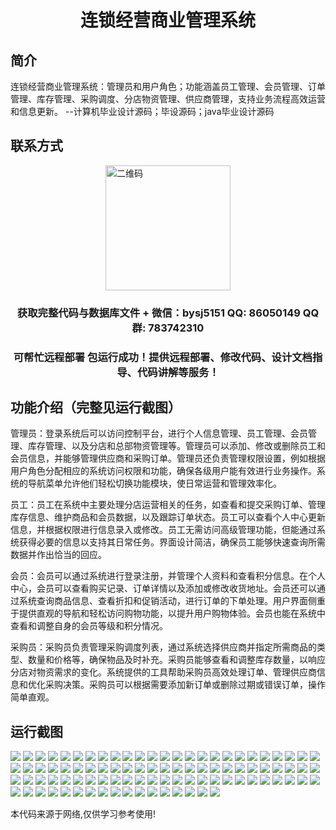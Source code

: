 <p><h1 align="center">连锁经营商业管理系统</h1></p>

## 简介
连锁经营商业管理系统：管理员和用户角色；功能涵盖员工管理、会员管理、订单管理、库存管理、采购调度、分店物资管理、供应商管理，支持业务流程高效运营和信息更新。    --计算机毕业设计源码；毕设源码；java毕业设计源码


## 联系方式
<img src="https://bs-1329754181.cos.ap-shanghai.myqcloud.com/wx.jpg" alt="二维码" style="display: block; margin: 0 auto;" width="200px">
<p><h3 align="center">获取完整代码与数据库文件 + 微信：bysj5151 QQ: 86050149 QQ群: 783742310</h3></p>
<p><h3 align="center">可帮忙远程部署 包运行成功！提供远程部署、修改代码、设计文档指导、代码讲解等服务！</h3></p>

## 功能介绍（完整见运行截图）
管理员：登录系统后可以访问控制平台，进行个人信息管理、员工管理、会员管理、库存管理、以及分店和总部物资管理等。管理员可以添加、修改或删除员工和会员信息，并能够管理供应商和采购订单。管理员还负责管理权限设置，例如根据用户角色分配相应的系统访问权限和功能，确保各级用户能有效进行业务操作。系统的导航菜单允许他们轻松切换功能模块，使日常运营和管理效率化。

员工：员工在系统中主要处理分店运营相关的任务，如查看和提交采购订单、管理库存信息、维护商品和会员数据，以及跟踪订单状态。员工可以查看个人中心更新信息，并根据权限进行信息录入或修改。员工无需访问高级管理功能，但能通过系统获得必要的信息以支持其日常任务。界面设计简洁，确保员工能够快速查询所需数据并作出恰当的回应。

会员：会员可以通过系统进行登录注册，并管理个人资料和查看积分信息。在个人中心，会员可以查看购买记录、订单详情以及添加或修改收货地址。会员还可以通过系统查询商品信息、查看折扣和促销活动，进行订单的下单处理。用户界面侧重于提供直观的导航和轻松访问购物功能，以提升用户购物体验。会员也能在系统中查看和调整自身的会员等级和积分情况。

采购员：采购员负责管理采购调度列表，通过系统选择供应商并指定所需商品的类型、数量和价格等，确保物品及时补充。采购员能够查看和调整库存数量，以响应分店对物资需求的变化。系统提供的工具帮助采购员高效处理订单、管理供应商信息和优化采购决策。采购员可以根据需要添加新订单或删除过期或错误订单，操作简单直观。


## 运行截图
![](https://bs-1329754181.cos.ap-shanghai.myqcloud.com/ssm/ChainBusinessManagementSystem/img/001.jpg)
![](https://bs-1329754181.cos.ap-shanghai.myqcloud.com/ssm/ChainBusinessManagementSystem/img/002.jpg)
![](https://bs-1329754181.cos.ap-shanghai.myqcloud.com/ssm/ChainBusinessManagementSystem/img/003.jpg)
![](https://bs-1329754181.cos.ap-shanghai.myqcloud.com/ssm/ChainBusinessManagementSystem/img/004.jpg)
![](https://bs-1329754181.cos.ap-shanghai.myqcloud.com/ssm/ChainBusinessManagementSystem/img/005.jpg)
![](https://bs-1329754181.cos.ap-shanghai.myqcloud.com/ssm/ChainBusinessManagementSystem/img/006.jpg)
![](https://bs-1329754181.cos.ap-shanghai.myqcloud.com/ssm/ChainBusinessManagementSystem/img/007.jpg)
![](https://bs-1329754181.cos.ap-shanghai.myqcloud.com/ssm/ChainBusinessManagementSystem/img/008.jpg)
![](https://bs-1329754181.cos.ap-shanghai.myqcloud.com/ssm/ChainBusinessManagementSystem/img/009.jpg)
![](https://bs-1329754181.cos.ap-shanghai.myqcloud.com/ssm/ChainBusinessManagementSystem/img/010.jpg)
![](https://bs-1329754181.cos.ap-shanghai.myqcloud.com/ssm/ChainBusinessManagementSystem/img/011.jpg)
![](https://bs-1329754181.cos.ap-shanghai.myqcloud.com/ssm/ChainBusinessManagementSystem/img/012.jpg)
![](https://bs-1329754181.cos.ap-shanghai.myqcloud.com/ssm/ChainBusinessManagementSystem/img/013.jpg)
![](https://bs-1329754181.cos.ap-shanghai.myqcloud.com/ssm/ChainBusinessManagementSystem/img/014.jpg)
![](https://bs-1329754181.cos.ap-shanghai.myqcloud.com/ssm/ChainBusinessManagementSystem/img/015.jpg)
![](https://bs-1329754181.cos.ap-shanghai.myqcloud.com/ssm/ChainBusinessManagementSystem/img/016.jpg)
![](https://bs-1329754181.cos.ap-shanghai.myqcloud.com/ssm/ChainBusinessManagementSystem/img/017.jpg)
![](https://bs-1329754181.cos.ap-shanghai.myqcloud.com/ssm/ChainBusinessManagementSystem/img/018.jpg)
![](https://bs-1329754181.cos.ap-shanghai.myqcloud.com/ssm/ChainBusinessManagementSystem/img/019.jpg)
![](https://bs-1329754181.cos.ap-shanghai.myqcloud.com/ssm/ChainBusinessManagementSystem/img/020.jpg)
![](https://bs-1329754181.cos.ap-shanghai.myqcloud.com/ssm/ChainBusinessManagementSystem/img/021.jpg)
![](https://bs-1329754181.cos.ap-shanghai.myqcloud.com/ssm/ChainBusinessManagementSystem/img/022.jpg)
![](https://bs-1329754181.cos.ap-shanghai.myqcloud.com/ssm/ChainBusinessManagementSystem/img/023.jpg)
![](https://bs-1329754181.cos.ap-shanghai.myqcloud.com/ssm/ChainBusinessManagementSystem/img/024.jpg)
![](https://bs-1329754181.cos.ap-shanghai.myqcloud.com/ssm/ChainBusinessManagementSystem/img/025.jpg)
![](https://bs-1329754181.cos.ap-shanghai.myqcloud.com/ssm/ChainBusinessManagementSystem/img/026.jpg)
![](https://bs-1329754181.cos.ap-shanghai.myqcloud.com/ssm/ChainBusinessManagementSystem/img/027.jpg)
![](https://bs-1329754181.cos.ap-shanghai.myqcloud.com/ssm/ChainBusinessManagementSystem/img/028.jpg)
![](https://bs-1329754181.cos.ap-shanghai.myqcloud.com/ssm/ChainBusinessManagementSystem/img/029.jpg)
![](https://bs-1329754181.cos.ap-shanghai.myqcloud.com/ssm/ChainBusinessManagementSystem/img/030.jpg)
![](https://bs-1329754181.cos.ap-shanghai.myqcloud.com/ssm/ChainBusinessManagementSystem/img/031.jpg)
![](https://bs-1329754181.cos.ap-shanghai.myqcloud.com/ssm/ChainBusinessManagementSystem/img/032.jpg)
![](https://bs-1329754181.cos.ap-shanghai.myqcloud.com/ssm/ChainBusinessManagementSystem/img/033.jpg)
![](https://bs-1329754181.cos.ap-shanghai.myqcloud.com/ssm/ChainBusinessManagementSystem/img/034.jpg)
![](https://bs-1329754181.cos.ap-shanghai.myqcloud.com/ssm/ChainBusinessManagementSystem/img/035.jpg)
![](https://bs-1329754181.cos.ap-shanghai.myqcloud.com/ssm/ChainBusinessManagementSystem/img/036.jpg)
![](https://bs-1329754181.cos.ap-shanghai.myqcloud.com/ssm/ChainBusinessManagementSystem/img/037.jpg)
![](https://bs-1329754181.cos.ap-shanghai.myqcloud.com/ssm/ChainBusinessManagementSystem/img/038.jpg)
![](https://bs-1329754181.cos.ap-shanghai.myqcloud.com/ssm/ChainBusinessManagementSystem/img/039.jpg)
![](https://bs-1329754181.cos.ap-shanghai.myqcloud.com/ssm/ChainBusinessManagementSystem/img/040.jpg)
![](https://bs-1329754181.cos.ap-shanghai.myqcloud.com/ssm/ChainBusinessManagementSystem/img/041.jpg)
![](https://bs-1329754181.cos.ap-shanghai.myqcloud.com/ssm/ChainBusinessManagementSystem/img/042.jpg)
![](https://bs-1329754181.cos.ap-shanghai.myqcloud.com/ssm/ChainBusinessManagementSystem/img/043.jpg)
![](https://bs-1329754181.cos.ap-shanghai.myqcloud.com/ssm/ChainBusinessManagementSystem/img/044.jpg)
![](https://bs-1329754181.cos.ap-shanghai.myqcloud.com/ssm/ChainBusinessManagementSystem/img/045.jpg)
![](https://bs-1329754181.cos.ap-shanghai.myqcloud.com/ssm/ChainBusinessManagementSystem/img/046.jpg)
![](https://bs-1329754181.cos.ap-shanghai.myqcloud.com/ssm/ChainBusinessManagementSystem/img/047.jpg)
![](https://bs-1329754181.cos.ap-shanghai.myqcloud.com/ssm/ChainBusinessManagementSystem/img/048.jpg)
![](https://bs-1329754181.cos.ap-shanghai.myqcloud.com/ssm/ChainBusinessManagementSystem/img/049.jpg)
![](https://bs-1329754181.cos.ap-shanghai.myqcloud.com/ssm/ChainBusinessManagementSystem/img/050.jpg)
![](https://bs-1329754181.cos.ap-shanghai.myqcloud.com/ssm/ChainBusinessManagementSystem/img/051.jpg)
![](https://bs-1329754181.cos.ap-shanghai.myqcloud.com/ssm/ChainBusinessManagementSystem/img/052.jpg)
![](https://bs-1329754181.cos.ap-shanghai.myqcloud.com/ssm/ChainBusinessManagementSystem/img/053.jpg)
![](https://bs-1329754181.cos.ap-shanghai.myqcloud.com/ssm/ChainBusinessManagementSystem/img/054.jpg)
![](https://bs-1329754181.cos.ap-shanghai.myqcloud.com/ssm/ChainBusinessManagementSystem/img/055.jpg)
![](https://bs-1329754181.cos.ap-shanghai.myqcloud.com/ssm/ChainBusinessManagementSystem/img/056.jpg)
![](https://bs-1329754181.cos.ap-shanghai.myqcloud.com/ssm/ChainBusinessManagementSystem/img/057.jpg)
![](https://bs-1329754181.cos.ap-shanghai.myqcloud.com/ssm/ChainBusinessManagementSystem/img/058.jpg)
![](https://bs-1329754181.cos.ap-shanghai.myqcloud.com/ssm/ChainBusinessManagementSystem/img/059.jpg)
![](https://bs-1329754181.cos.ap-shanghai.myqcloud.com/ssm/ChainBusinessManagementSystem/img/060.jpg)
![](https://bs-1329754181.cos.ap-shanghai.myqcloud.com/ssm/ChainBusinessManagementSystem/img/061.jpg)
![](https://bs-1329754181.cos.ap-shanghai.myqcloud.com/ssm/ChainBusinessManagementSystem/img/062.jpg)
![](https://bs-1329754181.cos.ap-shanghai.myqcloud.com/ssm/ChainBusinessManagementSystem/img/063.jpg)
![](https://bs-1329754181.cos.ap-shanghai.myqcloud.com/ssm/ChainBusinessManagementSystem/img/064.jpg)
![](https://bs-1329754181.cos.ap-shanghai.myqcloud.com/ssm/ChainBusinessManagementSystem/img/065.jpg)
![](https://bs-1329754181.cos.ap-shanghai.myqcloud.com/ssm/ChainBusinessManagementSystem/img/066.jpg)
![](https://bs-1329754181.cos.ap-shanghai.myqcloud.com/ssm/ChainBusinessManagementSystem/img/067.jpg)
![](https://bs-1329754181.cos.ap-shanghai.myqcloud.com/ssm/ChainBusinessManagementSystem/img/068.jpg)
![](https://bs-1329754181.cos.ap-shanghai.myqcloud.com/ssm/ChainBusinessManagementSystem/img/069.jpg)
![](https://bs-1329754181.cos.ap-shanghai.myqcloud.com/ssm/ChainBusinessManagementSystem/img/070.jpg)
![](https://bs-1329754181.cos.ap-shanghai.myqcloud.com/ssm/ChainBusinessManagementSystem/img/071.jpg)
![](https://bs-1329754181.cos.ap-shanghai.myqcloud.com/ssm/ChainBusinessManagementSystem/img/072.jpg)
![](https://bs-1329754181.cos.ap-shanghai.myqcloud.com/ssm/ChainBusinessManagementSystem/img/073.jpg)
![](https://bs-1329754181.cos.ap-shanghai.myqcloud.com/ssm/ChainBusinessManagementSystem/img/074.jpg)
![](https://bs-1329754181.cos.ap-shanghai.myqcloud.com/ssm/ChainBusinessManagementSystem/img/075.jpg)
![](https://bs-1329754181.cos.ap-shanghai.myqcloud.com/ssm/ChainBusinessManagementSystem/img/076.jpg)
![](https://bs-1329754181.cos.ap-shanghai.myqcloud.com/ssm/ChainBusinessManagementSystem/img/077.jpg)
![](https://bs-1329754181.cos.ap-shanghai.myqcloud.com/ssm/ChainBusinessManagementSystem/img/078.jpg)
![](https://bs-1329754181.cos.ap-shanghai.myqcloud.com/ssm/ChainBusinessManagementSystem/img/079.jpg)
![](https://bs-1329754181.cos.ap-shanghai.myqcloud.com/ssm/ChainBusinessManagementSystem/img/080.jpg)
![](https://bs-1329754181.cos.ap-shanghai.myqcloud.com/ssm/ChainBusinessManagementSystem/img/081.jpg)
![](https://bs-1329754181.cos.ap-shanghai.myqcloud.com/ssm/ChainBusinessManagementSystem/img/082.jpg)
![](https://bs-1329754181.cos.ap-shanghai.myqcloud.com/ssm/ChainBusinessManagementSystem/img/083.jpg)
![](https://bs-1329754181.cos.ap-shanghai.myqcloud.com/ssm/ChainBusinessManagementSystem/img/084.jpg)
![](https://bs-1329754181.cos.ap-shanghai.myqcloud.com/ssm/ChainBusinessManagementSystem/img/085.jpg)
![](https://bs-1329754181.cos.ap-shanghai.myqcloud.com/ssm/ChainBusinessManagementSystem/img/086.jpg)
![](https://bs-1329754181.cos.ap-shanghai.myqcloud.com/ssm/ChainBusinessManagementSystem/img/087.jpg)
![](https://bs-1329754181.cos.ap-shanghai.myqcloud.com/ssm/ChainBusinessManagementSystem/img/088.jpg)
![](https://bs-1329754181.cos.ap-shanghai.myqcloud.com/ssm/ChainBusinessManagementSystem/img/089.jpg)
![](https://bs-1329754181.cos.ap-shanghai.myqcloud.com/ssm/ChainBusinessManagementSystem/img/090.jpg)
![](https://bs-1329754181.cos.ap-shanghai.myqcloud.com/ssm/ChainBusinessManagementSystem/img/091.jpg)
![](https://bs-1329754181.cos.ap-shanghai.myqcloud.com/ssm/ChainBusinessManagementSystem/img/092.jpg)

<p>本代码来源于网络,仅供学习参考使用!</p>
